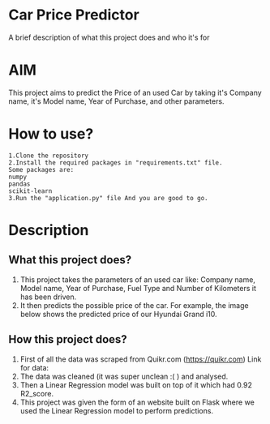 
# Car Price Predictor

A brief description of what this project does and who it's for

# AIM
This project aims to predict the Price of an used Car by taking it's Company name, it's Model name, Year of Purchase, and other parameters.

# How to use?
    1.Clone the repository
    2.Install the required packages in "requirements.txt" file.
    Some packages are:
    numpy
    pandas
    scikit-learn
    3.Run the "application.py" file And you are good to go.
# Description
## What this project does?
   1. This project takes the parameters of an used car like: Company name, Model name, Year of Purchase, Fuel Type and Number of Kilometers it has been driven. 
2. It then predicts the possible price of the car. For example, the image below shows the predicted price of our Hyundai Grand i10.
## How this project does?
1. First of all the data was scraped from Quikr.com (https://quikr.com) Link for data:
2. The data was cleaned (it was super unclean :( ) and analysed.
3. Then a Linear Regression model was built on top of it which had 0.92 R2_score.
4. This project was given the form of an website built on Flask where we used the Linear Regression model to perform predictions.    

